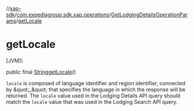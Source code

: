 //[xap-sdk](../../../index.md)/[com.expediagroup.sdk.xap.operations](../index.md)/[GetLodgingDetailsOperationParams](index.md)/[getLocale](get-locale.md)

# getLocale

[JVM]\

public final [String](https://docs.oracle.com/javase/8/docs/api/java/lang/String.html)[getLocale](get-locale.md)()

`locale` is composed of language identifier and region identifier, connected by \&quot;_\&quot; that specifies the language in which the response will be returned.  The `locale` value used in the Lodging Details API query should match the `locale` value that was used in the Lodging Search API query.
